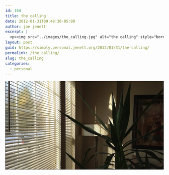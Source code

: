```yaml
---
id: 164
title: the calling
date: 2012-01-31T09:48:30-05:00
author: joe jenett
excerpt: |
  <p><img src="../images/the_calling.jpg" alt="the calling" style="border:none;" /></p>
layout: post
guid: https://simply.personal.jenett.org/2012/01/31/the-calling/
permalink: /the_calling/
slug: the_calling
categories:
  - personal
---
```

<img src="../images/the_calling.jpg" alt="the calling" style="border:none;" />